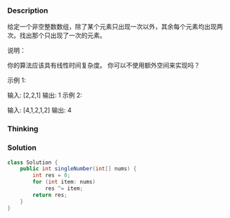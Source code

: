 ### Description

给定一个非空整数数组，除了某个元素只出现一次以外，其余每个元素均出现两次。找出那个只出现了一次的元素。

说明：

你的算法应该具有线性时间复杂度。 你可以不使用额外空间来实现吗？

示例 1:

输入: [2,2,1]
输出: 1
示例 2:

输入: [4,1,2,1,2]
输出: 4

### Thinking



### Solution
```java
class Solution {
    public int singleNumber(int[] nums) {
        int res = 0;
        for (int item: nums)
            res ^= item;
        return res;
    }
}
```

